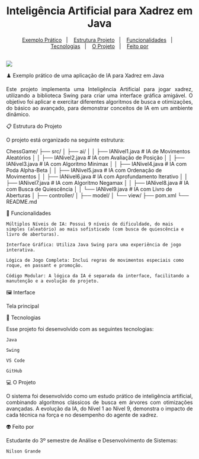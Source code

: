 <h1 align="center"> Inteligência Artificial para Xadrez em Java </h1>

<p align="center">
<a href="#-exemplo-prático-de-uma-aplicação-de-ia-para-xadrez-em-java">Exemplo Prático</a>&nbsp;&nbsp;&nbsp;|&nbsp;&nbsp;&nbsp;
<a href="#-estrutura-do-projeto">Estrutura Projeto</a>&nbsp;&nbsp;&nbsp;|&nbsp;&nbsp;&nbsp;
<a href="#-funcionalidades">Funcionalidades</a>&nbsp;&nbsp;&nbsp;|&nbsp;&nbsp;&nbsp;
<a href="#-tecnologias">Tecnologias</a>&nbsp;&nbsp;&nbsp;|&nbsp;&nbsp;&nbsp;
<a href="#-o-projeto">O Projeto</a>&nbsp;&nbsp;&nbsp;|&nbsp;&nbsp;&nbsp;
<a href="#-feito-por">Feito por</a>
</p>
<br>

<a href="https://github.com/Ncgrande">
<img align="center" src="https://img.shields.io/static/v1?label=github&message=NilsonGrande&color=7159c1&style=for-the-badge&logo=ghost"/>
</a>

♟️ Exemplo prático de uma aplicação de IA para Xadrez em Java

<p align="justify">
Este projeto implementa uma Inteligência Artificial para jogar xadrez, utilizando a biblioteca Swing para criar uma interface gráfica amigável. O objetivo foi aplicar e exercitar diferentes algoritmos de busca e otimizações, do básico ao avançado, para demonstrar conceitos de IA em um ambiente dinâmico.
</p>

📋 Estrutura do Projeto

O projeto está organizado na seguinte estrutura:

ChessGame/
├── src/
│   ├── ai/
│   │   ├── IANivel1.java    # IA de Movimentos Aleatórios
│   │   ├── IANivel2.java    # IA com Avaliação de Posição
│   │   ├── IANivel3.java    # IA com Algoritmo Minimax
│   │   ├── IANivel4.java    # IA com Poda Alpha-Beta
│   │   ├── IANivel5.java    # IA com Ordenação de Movimentos
│   │   ├── IANivel6.java    # IA com Aprofundamento Iterativo
│   │   ├── IANivel7.java    # IA com Algoritmo Negamax
│   │   ├── IANivel8.java    # IA com Busca de Quiescência
│   │   └── IANivel9.java    # IA com Livro de Aberturas
│   ├── controller/
│   ├── model/
│   └── view/
├── pom.xml
└── README.md

📌 Funcionalidades

    Múltiplos Níveis de IA: Possui 9 níveis de dificuldade, do mais simples (aleatório) ao mais sofisticado (com busca de quiescência e livro de aberturas).

    Interface Gráfica: Utiliza Java Swing para uma experiência de jogo interativa.

    Lógica de Jogo Completa: Inclui regras de movimentos especiais como roque, en passant e promoção.

    Código Modular: A lógica da IA é separada da interface, facilitando a manutenção e a evolução do projeto.

🖼️ Interface

Tela principal

🚀 Tecnologias

Esse projeto foi desenvolvido com as seguintes tecnologias:

    Java

    Swing

    VS Code

    GitHub

💻 O Projeto

<p align="justify">
O sistema foi desenvolvido como um estudo prático de inteligência artificial, combinando algoritmos clássicos de busca em árvores com otimizações avançadas. A evolução da IA, do Nível 1 ao Nível 9, demonstra o impacto de cada técnica na força e no desempenho do agente de xadrez.
</p>

👽 Feito por

Estudante do 3º semestre de Análise e Desenvolvimento de Sistemas:

    Nilson Grande